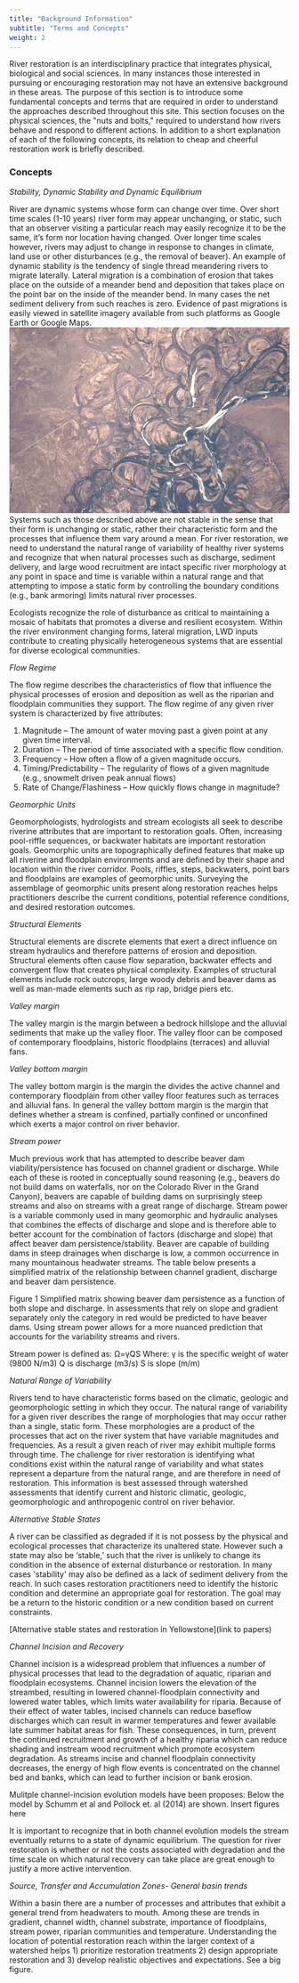 ```yaml
---
title: "Background Information"
subtitle: "Terms and Concepts"
weight: 2
---
```


River restoration is an interdisciplinary practice that integrates physical, biological and social sciences. <!--It also involves diverse stakeholders and community participation. should have a section on something pertaining to the social/community aspect--> In many instances those interested in pursuing or encouraging restoration may not have an extensive background in these areas. The purpose of this section is to introduce some fundamental concepts and terms that are required in order to understand the approaches described throughout this site. This section focuses on the physical sciences, the "nuts and bolts," required to understand how rivers behave and respond to different actions. In addition to a short explanation of each of the following concepts, its relation to cheap and cheerful restoration work is briefly described.

### Concepts ###

*Stability, Dynamic Stability and Dynamic Equilibrium*

River are dynamic systems whose form can change over time. Over short time scales (1-10 years)<!--reasonable?--> river form may appear unchanging, or static, such that an observer visiting a particular reach may easily recognize it to be the same, it’s form nor location having changed. Over longer time scales however, rivers may adjust to change in response to changes in climate, land use or other disturbances (e.g., the removal of beaver). An example of dynamic stability is the tendency of single thread meandering rivers to migrate laterally. Lateral migration is a combination of erosion that takes place on the outside of a meander bend and deposition that takes place on the point bar on the inside of the meander bend. In many cases the net sediment delivery from such reaches is zero. Evidence of past migrations is easily viewed in satellite imagery available from such platforms as Google Earth or Google Maps. ![Rio Negro meadners](images\photos\Rio_Negro_meanders_lateral_migration.JPG)
Systems such as those described above are not stable in the sense that their form is unchanging or static, rather their characteristic form and the processes that influence them vary around a mean.<!--s/b good figures for this--> For river restoration, we need to understand the natural range of variability of healthy river systems and recognize that when natural processes such as discharge, sediment delivery, and large wood recruitment are intact specific river morphology at any point in space and time is variable within a natural range and that attempting to impose a static form by controlling the boundary conditions (e.g., bank armoring) limits natural river processes.

Ecologists recognize the role of disturbance as critical to maintaining a mosaic of habitats that promotes a diverse and resilient ecosystem. Within the river environment changing forms, lateral migration, LWD inputs contribute to creating physically heterogeneous systems that are essential for diverse ecological communities.


*Flow Regime*

The flow regime describes the characteristics of flow that influence the physical processes of erosion and deposition as well as the riparian and floodplain communities they support. The flow regime of any given river system is characterized by five attributes:

1. Magnitude – The amount of water moving past a given point at any given time interval.
2. Duration – The period of time associated with a specific flow condition.
3. Frequency – How often a flow of a given magnitude occurs.
4. Timing/Predictability – The regularity of flows of a given magnitude (e.g., snowmelt driven peak annual flows)
5. Rate of Change/Flashiness – How quickly flows change in magnitude?

*Geomorphic Units*

Geomorphologists, hydrologists and stream ecologists all seek to describe riverine attributes that are important to restoration goals. Often, increasing pool-riffle sequences, or backwater habitats are important restoration goals. Geomorphic units are topographically defined features that make up all riverine and floodplain environments and are defined by their shape and location within the river corridor. Pools, riffles, steps, backwaters, point bars and floodplains are examples of geomorphic units. Surveying the assemblage of geomorphic units present along restoration reaches helps practitioners describe the current conditions, potential reference conditions, and desired restoration outcomes.

*Structural Elements*

Structural elements are discrete elements that exert a direct influence on stream hydraulics and therefore patterns of erosion and deposition. Structural elements often cause flow separation, backwater effects and convergent flow that creates physical complexity. Examples of structural elements include rock outcrops, large woody debris and beaver dams as well as man-made elements such as rip rap, bridge piers etc.

*Valley margin*

The valley margin is the margin between a bedrock hillslope and the alluvial sediments that make up the valley floor. The valley floor can be composed of contemporary floodplains, historic floodplains (terraces) and alluvial fans.  

*Valley bottom margin*

The valley bottom margin is the margin the divides the active channel and contemporary floodplain from other valley floor features such as terraces and alluvial fans. In general the valley bottom margin is the margin that defines whether a stream is confined, partially confined or unconfined which exerts a major control on river behavior.

*Stream power*

Much previous work that has attempted to describe beaver dam viability/persistence has focused on channel gradient or discharge. While each of these is rooted in conceptually sound reasoning (e.g., beavers do not build dams on waterfalls, nor on the Colorado River in the Grand Canyon), beavers are capable of building dams on surprisingly steep streams and also on streams with a great range of discharge. Stream power is a variable commonly used in many geomorphic and hydraulic analyses that combines the effects of discharge and slope and is therefore able to better account for the combination of factors (discharge and slope) that affect beaver dam persistence/stability. Beaver are capable of building dams in steep drainages when discharge is low, a common occurrence in many mountainous headwater streams. The table below presents a simplified matrix of the relationship between channel gradient, discharge and beaver dam persistence.


Figure 1 Simplified matrix showing beaver dam persistence as a function of both slope and discharge. In assessments that rely on slope and gradient separately only the category in red would be predicted to have beaver dams. Using stream power allows for a more nuanced prediction that accounts for the variability streams and rivers.

Stream power is defined as:
Ω=γQS
Where: 		γ is the specific weight of water (9800 N/m3)
		Q is discharge (m3/s)
		S is slope (m/m)


*Natural Range of Variability*

Rivers tend to have characteristic forms based on the climatic, geologic and geomorphologic setting in which they occur. The natural range of variability for a given river describes the range of morphologies that may occur rather than a single, static form. These morphologies are a product of the processes that act on the river system that have variable magnitudes and frequencies. As a result a given reach of river may exhibit multiple forms through time. The challenge for river restoration is identifying what conditions exist within the natural range of variability and what states represent a departure from the natural range, and are therefore in need of restoration. This information is best assessed through watershed assessments that identify current and historic climatic, geologic, geomorphologic and anthropogenic control on river behavior.

*Alternative Stable States*

A river can be classified as degraded if it is not possess by the physical and ecological processes that characterize its unaltered state. However such a state may also be ‘stable,’ such that the river is unlikely to change its condition in the absence of external disturbance or restoration. In many cases 'stability' may also be defined as a lack of sediment delivery from the reach. In such cases restoration practitioners need to identify the historic condition and determine an appropriate goal for restoration. The goal may be a return to the historic condition or a new condition based on current constraints.

[Alternative stable states and restoration in Yellowstone](link to papers)

*Channel Incision and Recovery*

Channel incision is a widespread problem that influences a number of physical processes that lead to the degradation of aquatic, riparian and floodplain ecosystems. Channel incision lowers the elevation of the streambed, resulting in lowered channel-floodplain connectivity and lowered water tables, which limits water availability for riparia. Because of their effect of water tables, incised channels can reduce baseflow discharges which can result in warmer temperatures and fewer available late summer habitat areas for fish. These consequences, in turn, prevent the continued recruitment and growth of a healthy riparia which can reduce shading and instream wood recruitment which promote ecosystem degradation. As streams incise and channel floodplain connectivity decreases, the energy of high flow events is concentrated on the channel bed and banks, which can lead to further incision or bank erosion.

Mulitple channel-incision evolution models have been proposes: Below the model by Schumm et al and Pollock et. al (2014) are shown.
Insert figures here

It is important to recognize that in both channel evolution models the stream eventually returns to a state of dynamic equilibrium. The question for river restoration is whether or not the costs associated with degradation and the time scale on which natural recovery can take place are great enough to justify a more active intervention. 


*Source, Transfer and Accumulation Zones- General basin trends*
<!-- this could be a lot of information: RCC, Schumm, Flood Pulse, Process Zones etc etc etc. what is useful, what is too much?-->
Within a basin there are a number of processes and attributes that exhibit a general trend from headwaters to mouth. Among these are trends in gradient, channel width, channel substrate, importance of floodplains, stream power, riparian communities and temperature. Understanding the location of potential restoration reach within the larger context of a watershed helps 1) prioritize restoration treatments 2) design appropriate restoration and 3) develop realistic objectives and expectations.
See a big figure.
